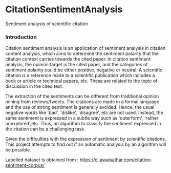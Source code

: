 # CitationSentimentAnalysis
Sentiment analysis of scientific citation
### Introduction
Citation sentiment analysis is an application of sentiment analysis in citation content analysis, which aims to determine the sentiment polarity that the citation context carries towards the cited paper. In citation sentiment analysis, the opinion target is the cited paper, and the categories of sentiment polarity could be either positive, negative or neutral.
A scientific citation is a reference made to a scientific publication which includes a book or article or technical papers, etc. These are related to the topic of discussion in the cited text.

The extraction of the sentiments can be different from traditional opinion mining from reviews/tweets. The citations are made in a formal language and the use of strong sentiment is generally avoided. Hence, the usual negative words like 'bad', 'dislike', 'disagree', etc are not used. Instead, the same sentiment is expressed in a subtle way such as 'outerform', 'rather unexplored',etc. Thus, an algorithm to classify the sentiment expressed in the citation can be a challenging task. 

Given the difficulties with the expression of sentiment by scientific citations, This project attempts to find out if an automatic analysis by an algorithm will be possible. 

Labelled dataset is obtained from :
https://cl.awaisathar.com/citation-sentiment-corpus/
